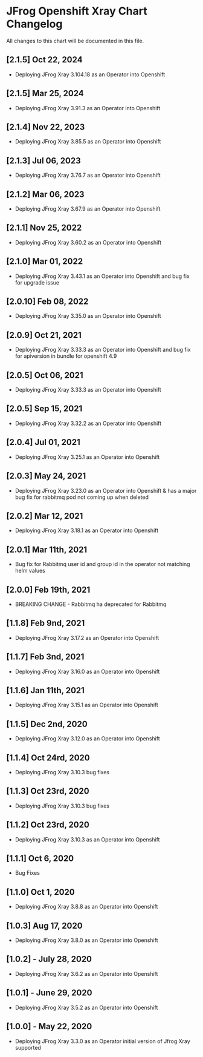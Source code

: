 # JFrog Openshift Xray Chart Changelog

All changes to this chart will be documented in this file.

## [2.1.5] Oct 22, 2024

* Deploying JFrog Xray 3.104.18 as an Operator into Openshift

## [2.1.5] Mar 25, 2024

- Deploying JFrog Xray 3.91.3 as an Operator into Openshift

## [2.1.4] Nov 22, 2023

- Deploying JFrog Xray 3.85.5 as an Operator into Openshift

## [2.1.3] Jul 06, 2023

- Deploying JFrog Xray 3.76.7 as an Operator into Openshift

## [2.1.2] Mar 06, 2023

- Deploying JFrog Xray 3.67.9 as an Operator into Openshift

## [2.1.1] Nov 25, 2022

- Deploying JFrog Xray 3.60.2 as an Operator into Openshift

## [2.1.0] Mar 01, 2022

- Deploying JFrog Xray 3.43.1 as an Operator into Openshift and bug fix for upgrade issue

## [2.0.10] Feb 08, 2022

- Deploying JFrog Xray 3.35.0 as an Operator into Openshift

## [2.0.9] Oct 21, 2021

- Deploying JFrog Xray 3.33.3 as an Operator into Openshift and bug fix for apiversion in bundle for openshift 4.9

## [2.0.5] Oct 06, 2021

- Deploying JFrog Xray 3.33.3 as an Operator into Openshift

## [2.0.5] Sep 15, 2021

- Deploying JFrog Xray 3.32.2 as an Operator into Openshift

## [2.0.4] Jul 01, 2021

- Deploying JFrog Xray 3.25.1 as an Operator into Openshift

## [2.0.3] May 24, 2021

- Deploying JFrog Xray 3.23.0 as an Operator into Openshift & has a major bug fix for rabbitmq pod not coming up when deleted

## [2.0.2] Mar 12, 2021

- Deploying JFrog Xray 3.18.1 as an Operator into Openshift

## [2.0.1] Mar 11th, 2021

- Bug fix for Rabbitmq user id and group id in the operator not matching helm values

## [2.0.0] Feb 19th, 2021

- BREAKING CHANGE - Rabbitmq ha deprecated for Rabbitmq

## [1.1.8] Feb 9nd, 2021

- Deploying JFrog Xray 3.17.2 as an Operator into Openshift

## [1.1.7] Feb 3nd, 2021

- Deploying JFrog Xray 3.16.0 as an Operator into Openshift

## [1.1.6] Jan 11th, 2021

- Deploying JFrog Xray 3.15.1 as an Operator into Openshift

## [1.1.5] Dec 2nd, 2020

- Deploying JFrog Xray 3.12.0 as an Operator into Openshift

## [1.1.4] Oct 24rd, 2020

- Deploying JFrog Xray 3.10.3 bug fixes

## [1.1.3] Oct 23rd, 2020

- Deploying JFrog Xray 3.10.3 bug fixes

## [1.1.2] Oct 23rd, 2020

- Deploying JFrog Xray 3.10.3 as an Operator into Openshift

## [1.1.1] Oct 6, 2020

- Bug Fixes

## [1.1.0] Oct 1, 2020

- Deploying JFrog Xray 3.8.8 as an Operator into Openshift

## [1.0.3] Aug 17, 2020

- Deploying JFrog Xray 3.8.0 as an Operator into Openshift

## [1.0.2] - July 28, 2020

- Deploying JFrog Xray 3.6.2 as an Operator into Openshift

## [1.0.1] - June 29, 2020

- Deploying JFrog Xray 3.5.2 as an Operator into Openshift

## [1.0.0] - May 22, 2020

- Deploying JFrog Xray 3.3.0 as an Operator initial version of Jfrog Xray supported

